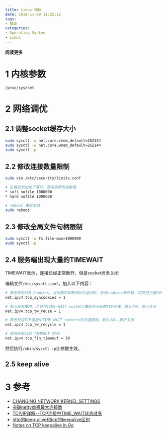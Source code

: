 ```yaml
---
title: Linux-调优
date: 2018-11-09 11:25:12
tags: 
- 摘录
categories: 
- Operating System
- Linux
---
```


__阅读更多__

<!--more-->

# 1 内核参数

`/proc/sys/net`

# 2 网络调优

## 2.1 调整socket缓存大小

```sh
sudo sysctl -w net.core.rmem_default=262144
sudo sysctl -w net.core.wmem_default=262144
sudo sysctl -p
```

## 2.2 修改连接数量限制

```sh
sudo vim /etc/security/limits.conf

# 在最后添加如下两行，若有则修改其数值
* soft nofile 1000000
* hard nofile 1000000

# reboot 重启生效
sudo reboot
```

## 2.3 修改全局文件句柄限制

```sh
sudo sysctl -w fs.file-max=1000000
sudo sysctl -p
```

## 2.4 服务端出现大量的TIMEWAIT

TIMEWAIT表示，连接已经正常断开，但是socket尚未关闭

编辑文件`/etc/sysctl.conf`，加入以下内容：

```sh
# 表示开启SYN Cookies。当出现SYN等待队列溢出时，启用cookies来处理，可防范少量SYN攻击，默认为0，表示关闭
net.ipv4.tcp_syncookies = 1

# 表示开启重用。允许将TIME-WAIT sockets重新用于新的TCP连接，默认为0，表示关闭
net.ipv4.tcp_tw_reuse = 1

# 表示开启TCP连接中TIME-WAIT sockets的快速回收，默认为0，表示关闭
net.ipv4.tcp_tw_recycle = 1

# 修改系默认的 TIMEOUT 时间
net.ipv4.tcp_fin_timeout = 30
```

然后执行`/sbin/sysctl -p`让参数生效。

## 2.5 keep alive

# 3 参考

* [CHANGING NETWORK KERNEL SETTINGS](https://access.redhat.com/documentation/en-us/red_hat_enterprise_linux/5/html/tuning_and_optimizing_red_hat_enterprise_linux_for_oracle_9i_and_10g_databases/sect-oracle_9i_and_10g_tuning_guide-adjusting_network_settings-changing_network_kernel_settings)
* [突破netty单机最大连接数](https://www.jianshu.com/p/490e2981545c)
* [TCP/IP详解--TCP连接中TIME_WAIT状态过多](https://blog.csdn.net/yusiguyuan/article/details/21445883)
* [http的keep-alive和tcp的keepalive区别](https://www.cnblogs.com/yixianyixian/p/8401679.html)
* [Notes on TCP keepalive in Go](https://thenotexpert.com/golang-tcp-keepalive/)